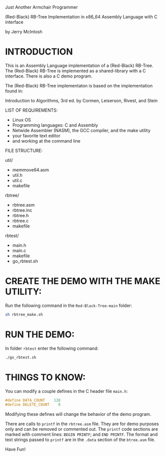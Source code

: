 


Just Another Armchair Programmer

(Red-Black) RB-Tree Implementation in x86_64 Assembly Language with C interface

by Jerry McIntosh
# INTRODUCTION
This is an Assembly Language implementation of a (Red-Black) RB-Tree.  The (Red-Black) RB-Tree is implemented as a shared-library with a C interface.  There is also a C demo program.

The (Red-Black) RB-Tree implementaton is based on the implementation found in:

Introduction to Algorithms, 3rd ed.
by Cormen, Leiserson, Rivest, and Stein

LIST OF REQUIREMENTS:

+ Linux OS
+ Programming languages: C and Assembly
+ Netwide Assembler (NASM), the GCC compiler, and the make utility
+ your favorite text editor
+ and working at the command line

FILE STRUCTURE:

util/
+ memmove64.asm
+ util.h
+ util.c
+ makefile

rbtree/
+ rbtree.asm
+ rbtree.inc
+ rbtree.h
+ rbtree.c
+ makefile

rbtest/
+ main.h
+ main.c
+ makefile
+ go_rbtest.sh
# CREATE THE DEMO WITH THE MAKE UTILITY:
Run the following command in the `Red-Black-Tree-main` folder:
```bash
sh rbtree_make.sh
```
# RUN THE DEMO:
In folder `rbtest` enter the following command:
```bash
./go_rbtest.sh
```
# THINGS TO KNOW:
You can modify a couple defines in the C header file `main.h`:
```c
#define DATA_COUNT    128
#define DELETE_COUNT    0
```
Modifying these defines will change the behavior of the demo program.

There are calls to `printf` in the `rbtree.asm` file.  They are for demo purposes only and can be removed or commented out.  The `printf` code sections are marked with comment lines: `BEGIN PRINTF`; and `END PRINTF`.  The format and text strings passed to `printf` are in the `.data` section of the `btree.asm` file.

Have Fun!
